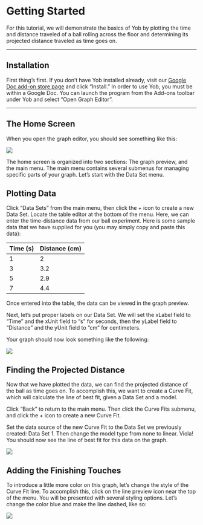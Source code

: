 # Getting Started
For this tutorial, we will demonstrate the basics of Yob by plotting the time and distance traveled of a ball rolling across the floor and determining its projected distance traveled as time goes on.

---
## Installation
First thing’s first.  If you don’t have Yob installed already, visit our [Google Doc add-on store page](https://chrome.google.com/webstore/detail/yob/doghjhjgnmiikbjphdcdeehhkfdembpf) and click “Install.” In order to use Yob, you must be within a Google Doc.  You can launch the program from the Add-ons toolbar under Yob and select “Open Graph Editor”.

---
## The Home Screen
When you open the graph editor, you should see something like this:

<div class="centered"><img src="../../img/main_menu.png"/></div>

The home screen is organized into two sections:  The graph preview, and the main menu.  The main menu contains several submenus for managing specific parts of your graph.  Let’s start with the Data Set menu.

## Plotting Data
Click “Data Sets” from the main menu, then click the + icon to create a new Data Set. Locate the table editor at the bottom of the menu.  Here, we can enter the time-distance data from our ball experiment. Here is some sample data that we have supplied for you (you may simply copy and paste this data):

<table>
	<thead>
	<tr>
		<th>Time (s)</th>
		<th>Distance (cm)</th>
	</tr>
	</thead>
	<tr>
		<td>1</td>
		<td>2</td>
	</tr>
	<tr>
		<td>3</td>
		<td>3.2</td>
	</tr>
	<tr>
		<td>5</td>
		<td>2.9</td>
	</tr>
	<tr>
		<td>7</td>
		<td>4.4</td>
	</tr>
</table>

Once entered into the table, the data can be viewed in the graph preview.

Next, let’s put proper labels on our Data Set.  We will set the xLabel field to “Time” and the xUnit field to “s” for seconds, then the yLabel field to “Distance” and the yUnit field to “cm” for centimeters.

Your graph should now look something like the following:

<div class="centered"><img src="../../img/sample_data.png"></div>

## Finding the Projected Distance
Now that we have plotted the data, we can find the projected distance of the ball as time goes on. To accomplish this, we want to create a Curve Fit, which will calculate the line of best fit, given a Data Set and a model.

Click “Back” to return to the main menu.  Then click the Curve Fits submenu, and click the + icon to create a new Curve Fit.

Set the data source of the new Curve Fit to the Data Set we previously created:  Data Set 1. Then change the model type from none to linear. Viola! You should now see the line of best fit for this data on the graph.

<div class="centered"><img src="../../img/curvefit_example.png"></div>

## Adding the Finishing Touches
To introduce a little more color on this graph, let’s change the style of the Curve Fit line.  To accomplish this, click on the line preview icon near the top of the menu.  You will be presented with several styling options.  Let’s change the color blue and make the line dashed, like so:

<div class="centered"><img src="../../img/style_example.png"></div>

